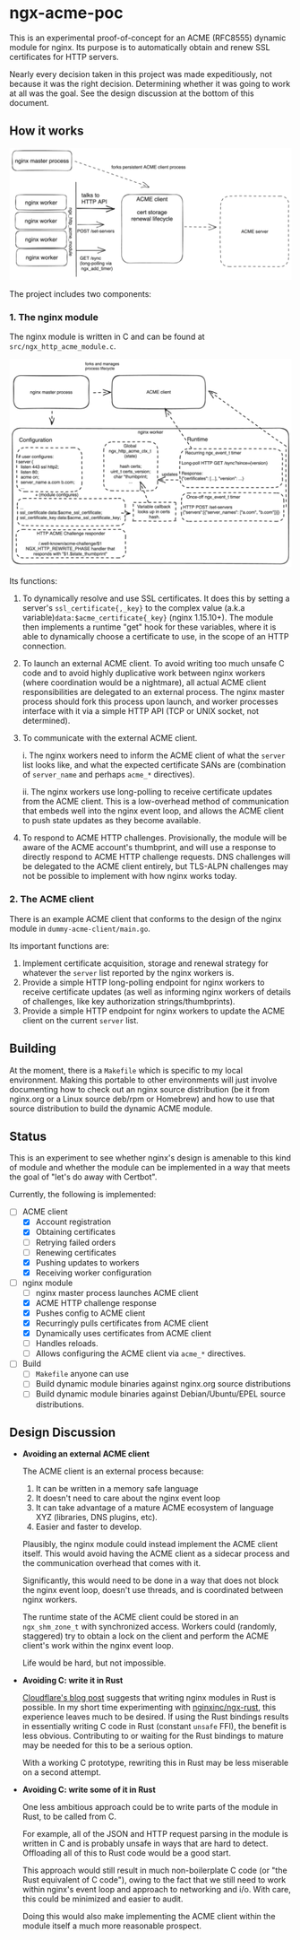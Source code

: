 # ngx-acme-poc

This is an experimental proof-of-concept for an ACME (RFC8555) dynamic module for nginx. Its purpose is
to automatically obtain and renew SSL certificates for HTTP servers.

Nearly every decision taken in this project was made expeditiously, not because it was the right decision. Determining whether it was going to work at all was the goal. See the design discussion at the bottom of this document.

## How it works

![overview](./doc/components.png)

The project includes two components:

### 1. The nginx module
The nginx module is written in C and can be found at `src/ngx_http_acme_module.c`.

![overview](./doc/module.png)

Its functions:

1. To dynamically resolve and use SSL certificates. It does this by setting a server's `ssl_certificate{,_key}` to the complex value (a.k.a variable)`data:$acme_certificate{_key}` (nginx 1.15.10+). The module then implements a runtime "get" hook for these variables, where it is able to dynamically choose a certificate to use, in the scope of an HTTP connection.

2. To launch an external ACME client. To avoid writing too much unsafe C code and to avoid highly duplicative work between nginx workers (where coordination would be a nightmare), all actual ACME client responsibilities are delegated to an external process. The nginx master process should fork this process upon launch, and worker processes interface with it via a simple HTTP API (TCP or UNIX socket, not determined).

3. To communicate with the external ACME client. 

    i. The nginx workers need to inform the ACME client of what the `server` list looks like, and what the expected certificate SANs are (combination of `server_name` and perhaps `acme_*` directives). 

    ii. The nginx workers use long-polling to receive certificate updates from the ACME client. This is a low-overhead method of communication that embeds well into the nginx event loop, and allows the ACME client to push state updates as they become available.

4. To respond to ACME HTTP challenges. Provisionally, the module will be aware of the ACME account's thumbprint, and will use a response to directly respond to ACME HTTP challenge requests. DNS challenges will be delegated to the ACME client entirely, but TLS-ALPN challenges may not be possible to implement with how nginx works today. 

### 2. The ACME client
There is an example ACME client that conforms to the design of the nginx module in `dummy-acme-client/main.go`.

Its important functions are:

1. Implement certificate acquisition, storage and renewal strategy for whatever the `server` list reported by the nginx workers is.
2. Provide a simple HTTP long-polling endpoint for nginx workers to receive certificate updates (as well as informing nginx workers of details of challenges, like key authorization strings/thumbprints).
3. Provide a simple HTTP endpoint for nginx workers to update the ACME client on the current `server` list. 

## Building
At the moment, there is a `Makefile` which is specific to my local environment. Making this portable to other environments will just involve documenting how to check out an nginx source distribution (be it from nginx.org or a Linux source deb/rpm or Homebrew) and how to use that source distribution to build the dynamic ACME module.

## Status
This is an experiment to see whether nginx's design is amenable to this kind of module and whether the module can be implemented in a way that meets the  goal of "let's do away with Certbot".

Currently, the following is implemented:

- [ ] ACME client
  - [x] Account registration
  - [x] Obtaining certificates
  - [ ] Retrying failed orders
  - [ ] Renewing certificates
  - [x] Pushing updates to workers
  - [x] Receiving worker configuration
- [ ] nginx module
  - [ ] nginx master process launches ACME client
  - [x] ACME HTTP challenge response
  - [x] Pushes config to ACME client
  - [x] Recurringly pulls certificates from ACME client
  - [x] Dynamically uses certificates from ACME client
  - [ ] Handles reloads.
  - [ ] Allows configuring the ACME client via `acme_*` directives.
- [ ] Build
  - [ ] `Makefile` anyone can use
  - [ ] Build dynamic module binaries against nginx.org source distributions
  - [ ] Build dynamic module binaries against Debian/Ubuntu/EPEL source distributions.

## Design Discussion

- **Avoiding an external ACME client**

  The ACME client is an external process because:

  1. It can be written in a memory safe language
  2. It doesn't need to care about the nginx event loop
  3. It can take advantage of a mature ACME ecosystem of language XYZ (libraries, DNS plugins, etc).
  4. Easier and faster to develop.

  Plausibly, the nginx module could instead implement the ACME client itself. This would avoid having the ACME client as a sidecar process and the communication overhead that comes with it.

  Significantly, this would need to be done in a way that does not block the nginx event loop, doesn't use threads, and is coordinated between nginx workers.

  The runtime state of the ACME client could be stored
  in an `ngx_shm_zone_t` with synchronized access. Workers could (randomly, staggered) try to obtain a lock on the client and perform the ACME client's work within the nginx event loop.

  Life would be hard, but not impossible.

- **Avoiding C: write it in Rust**

  [Cloudflare's blog post](https://blog.cloudflare.com/rust-nginx-module/) suggests that writing nginx modules in Rust is possible. In my short time experimenting with [nginxinc/ngx-rust](https://github.com/nginxinc/ngx-rust), this experience leaves much to be desired. If using the Rust bindings results in essentially writing C code in Rust (constant `unsafe` FFI), the benefit is less obvious. Contributing to or waiting for the Rust bindings to mature may be needed for this to be a serious option.

  With a working C prototype, rewriting this in Rust may be less miserable on a second attempt.

- **Avoiding C: write some of it in Rust**

  One less ambitious approach could be to write parts of the module in Rust, to be called from C. 

  For example, all of the JSON and HTTP request parsing in the module is written in C and is probably unsafe in ways that are hard to detect. Offloading all of this to Rust code would be a good start.

  This approach would still result in much non-boilerplate C code (or "the Rust equivalent of C code"), owing to the fact that we still need to work within nginx's event loop and approach to networking and i/o. With care, this could be minimized and easier to audit.

  Doing this would also make implementing the ACME client within the module itself a much more reasonable prospect.
